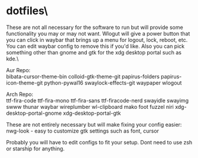 # dotfiles\
These are not all necessary for the software to run but will provide some functionality you may or may not want. Wlogut will give a power button that you can click in waybar that brings up a menu for logout, lock, reboot, etc. You can edit waybar config to remove this if you'd like. Also you can pick something other than gnome and gtk for the xdg desktop portal such as kde.\

Aur Repo:\
bibata-cursor-theme-bin
colloid-gtk-theme-git
papirus-folders
papirus-icon-theme-git
python-pywal16
swaylock-effects-git
waypaper
wlogout

Arch Repo:\
ttf-fira-code
ttf-fira-mono
ttf-fira-sans
ttf-firacode-nerd
swayidle
swayimg
swww
thunar
waybar
wireplumber
wl-clipboard
mako
foot
fuzzel
niri
xdg-desktop-portal-gnome
xdg-desktop-portal-gtk

These are not entirely necessary but will make fixing your config easier:\
nwg-look - easy to customize gtk settings such as font, cursor


Probably you will have to edit configs to fit your setup. Dont need to use zsh or starship for anything.


